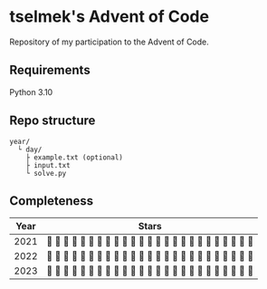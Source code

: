 # tselmek's Advent of Code

Repository of my participation to the Advent of Code.

## Requirements

Python 3.10

## Repo structure

```
year/
  └ day/
    ├ example.txt (optional)
    ├ input.txt
    └ solve.py
```

## Completeness

| Year | Stars                                                                                                                                                                                                                                                                                                                                                                    |
| ---- | ------------------------------------------------------------------------------------------------------------------------------------------------------------------------------------------------------------------------------------------------------------------------------------------------------------------------------------------------------------------------ |
| 2021 | :yellow_heart: :yellow_heart: :yellow_heart: :blue_heart: :yellow_heart: :yellow_heart: :yellow_heart: :black_heart: :yellow_heart: :yellow_heart: :yellow_heart: :black_heart: :yellow_heart: :yellow_heart: :black_heart: :black_heart: :black_heart: :black_heart: :black_heart: :black_heart: :black_heart: :black_heart: :black_heart: :yellow_heart: :black_heart: |
| 2022 | :yellow_heart: :yellow_heart: :yellow_heart: :yellow_heart: :yellow_heart: :yellow_heart: :yellow_heart: :yellow_heart: :yellow_heart: :yellow_heart: :black_heart: :black_heart: :black_heart: :black_heart: :black_heart: :black_heart: :black_heart: :black_heart: :black_heart: :black_heart: :black_heart: :black_heart: :black_heart: :black_heart: :black_heart: |
| 2023 | :yellow_heart: :yellow_heart: :yellow_heart: :yellow_heart: :blue_heart: :yellow_heart: :yellow_heart: :black_heart: :black_heart: :black_heart: :black_heart: :black_heart: :black_heart: :black_heart: :black_heart: :black_heart: :black_heart: :black_heart: :black_heart: :black_heart: :black_heart: :black_heart: :black_heart: :black_heart: :black_heart: |
